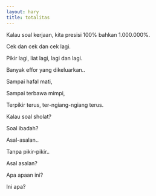 ```yaml
---
layout: hary
title: totalitas
---
```

Kalau soal kerjaan, kita presisi 100% bahkan 1.000.000%.

Cek dan cek dan cek lagi.

Pikir lagi, liat lagi, lagi dan lagi.

Banyak effor yang dikeluarkan..

Sampai hafal mati,

Sampai terbawa mimpi,

Terpikir terus, ter-ngiang-ngiang terus.

Kalau soal sholat?

Soal ibadah?

Asal-asalan..

Tanpa pikir-pikir..

Asal asalan?

Apa apaan ini?

Ini apa?
